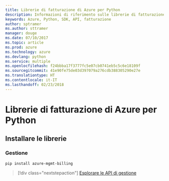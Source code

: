 ```yaml
---
title: Librerie di fatturazione di Azure per Python
description: Informazioni di riferimento sulle librerie di fatturazione di Azure per Python
keywords: Azure, Python, SDK, API, fatturazione
author: sptramer
ms.author: sttramer
manager: douge
ms.date: 07/10/2017
ms.topic: article
ms.prod: azure
ms.technology: azure
ms.devlang: python
ms.service: multiple
ms.openlocfilehash: f24bbba17f3777fc5e07cb0741eb5c5c6e18109f
ms.sourcegitcommit: 41e90fe75de03d397079a276cdb388305290e27e
ms.translationtype: HT
ms.contentlocale: it-IT
ms.lasthandoff: 02/23/2018
---
```

# <a name="azure-billing-libraries-for-python"></a>Librerie di fatturazione di Azure per Python

## <a name="install-the-libraries"></a>Installare le librerie


### <a name="management"></a>Gestione

```bash
pip install azure-mgmt-billing
```
> [!div class="nextstepaction"]
> [Esplorare le API di gestione](/python/api/overview/azure/billing/management)